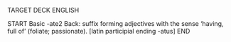 TARGET DECK
ENGLISH

START
Basic
-ate2
Back: suffix forming adjectives with the sense ‘having, full of’ (foliate; passionate). [latin participial ending -atus]
END
